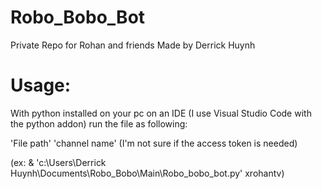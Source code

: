 # Robo_Bobo_Bot
 Private Repo for Rohan and friends
 Made by Derrick Huynh

# Usage:
With python installed on your pc on an IDE (I use Visual Studio Code with the python addon)
run the file as following:

'File path' 'channel name' (I'm not sure if the access token is needed)

(ex: & 'c:\Users\Derrick Huynh\Documents\Robo_Bobo\Main\Robo_bobo_bot.py' xrohantv)
